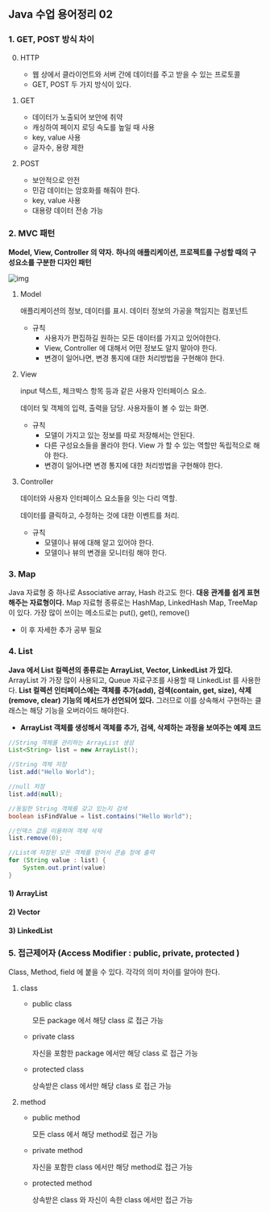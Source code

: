 ## Java 수업 용어정리 02

### 1. GET, POST 방식 차이

0. HTTP
   - 웹 상에서 클라이언트와 서버 간에 데이터를 주고 받을 수 있는 프로토콜
   - GET, POST 두 가지 방식이 있다.

1. GET
   - 데이터가 노출되어 보안에 취약
   - 캐싱하여 페이지 로딩 속도를 높일 때 사용
   - key, value 사용
   - 글자수, 용량 제한

2. POST
   - 보안적으로 안전
   - 민감 데이터는 암호화를 해줘야 한다.
   - key, value 사용
   - 대용량 데이터 전송 가능



### 2. MVC 패턴

**Model, View, Controller 의 약자.**
**하나의 애플리케이션, 프로젝트를 구성할 때의 구성요소를 구분한 디자인 패턴**

![img](https://mblogthumb-phinf.pstatic.net/MjAxNzAzMjVfMTM0/MDAxNDkwNDQyNDI5OTAy.MUksll6Y9SzelJjmGW6zXOlPebJKOft3OhcnmhrcmTgg.4g4FxlhwEpgxp8kGXJVLf2LHlrRJhP7NqR7LJew8tL0g.PNG.jhc9639/ModelViewControllerDiagram.png?type=w800)

1. Model

   애플리케이션의 정보, 데이터를 표시. 데이터 정보의 가공을 책임지는 컴포넌트

   - 규칙
     - 사용자가 편집하길 원하는 모든 데이터를 가지고 있어야한다.
     - View, Controller 에 대해서 어떤 정보도 알지 말아야 한다.
     - 변경이 일어나면, 변경 통지에 대한 처리방법을 구현해야 한다.

2. View

   input 텍스트, 체크박스 항목 등과 같은 사용자 인터페이스 요소.

   데이터 및 객체의 입력, 출력을 담당. 사용자들이 볼 수 있는 화면.

   - 규칙
     - 모델이 가지고 있는 정보를 따로 저장해서는 안된다.
     - 다른 구성요소들을 몰라야 한다. View 가 할 수 있는 역할만 독립적으로 해야 한다.
     - 변경이 일어나면 변경 통지에 대한 처리방법을 구현해야 한다.

3. Controller

   데이터와 사용자 인터페이스 요소들을 잇는 다리 역할.

   데이터를 클릭하고, 수정하는 것에 대한 이벤트를 처리.

   - 규칙
     - 모델이나 뷰에 대해 알고 있어야 한다.
     - 모델이나 뷰의 변경을 모니터링 해야 한다.



### 3. Map

Java 자료형 중 하나로 Associative array, Hash 라고도 한다.
**대응 관계를 쉽게 표현해주는 자료형이다.**
Map 자료형 종류로는 HashMap, LinkedHash Map, TreeMap 이 있다.
가장 많이 쓰이는 메소드로는 put(), get(), remove()

- 이 후 자세한 추가 공부 필요



### 4. List

**Java 에서 List 컬렉션의 종류로는 ArrayList, Vector, LinkedList 가 있다.**
ArrayList 가 가장 많이 사용되고, Queue 자료구조를 사용할 때 LinkedList 를 사용한다.
**List 컬렉션 인터페이스에는 객체를 추가(add), 검색(contain, get, size), 삭제(remove, clear) 기능의 메서드가 선언되어 있다.**
그러므로 이를 상속해서 구현하는 클래스는 해당 기능을 오버라이드 해야한다.

- **ArrayList 객체를 생성해서 객체를 추가, 검색, 삭제하는 과정을 보여주는 예제 코드**

```java
//String 객체를 관리하는 ArrayList 생성
List<String> list = new ArrayList();

//String 객체 저장
list.add("Hello World");

//null 저장
list.add(null);

//동일한 String 객체를 갖고 있는지 검색
boolean isFindValue = list.contains("Hello World");

//인덱스 값을 이용하여 객체 삭제
list.remove(0);

//List에 저장된 모든 객체를 얻어서 콘솔 창에 출력
for (String value : list) {
    System.out.print(value)
}
```

#### 1) ArrayList

#### 2) Vector

#### 3) LinkedList



### 5. 접근제어자 (Access Modifier : public, private, protected )

Class, Method, field 에 붙을 수 있다. 각각의 의미 차이를 알아야 한다.

1. class

   - public class

     모든 package 에서 해당 class 로 접근 가능

   - private class

     자신을 포함한 package 에서만 해당 class 로 접근 가능

   - protected class

     상속받은 class 에서만 해당 class 로 접근 가능

2. method

   - public method

     모든 class 에서 해당 method로 접근 가능

   - private method

     자신을 포함한 class 에서만 해당 method로 접근 가능

   - protected method

     상속받은 class 와 자신이 속한 class 에서만 접근 가능

